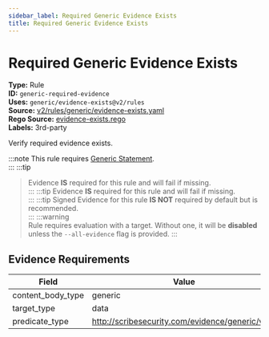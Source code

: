 ```yaml
---
sidebar_label: Required Generic Evidence Exists
title: Required Generic Evidence Exists
---  
```

# Required Generic Evidence Exists  
**Type:** Rule  
**ID:** `generic-required-evidence`  
**Uses:** `generic/evidence-exists@v2/rules`  
**Source:** [v2/rules/generic/evidence-exists.yaml](https://github.com/scribe-public/sample-policies/blob/main/v2/rules/generic/evidence-exists.yaml)  
**Rego Source:** [evidence-exists.rego](https://github.com/scribe-public/sample-policies/blob/main/v2/rules/generic/evidence-exists.rego)  
**Labels:** 3rd-party  

Verify required evidence exists.

:::note 
This rule requires [Generic Statement](https://scribe-security.netlify.app/docs/valint/generic).  
::: 
:::tip 
> Evidence **IS** required for this rule and will fail if missing.  
::: 
:::tip 
> Evidence **IS** required for this rule and will fail if missing.  
::: 
:::tip 
Signed Evidence for this rule **IS NOT** required by default but is recommended.  
::: 
:::warning  
Rule requires evaluation with a target. Without one, it will be **disabled** unless the `--all-evidence` flag is provided.
::: 

## Evidence Requirements  
| Field | Value |
|-------|-------|
| content_body_type | generic |
| target_type | data |
| predicate_type | http://scribesecurity.com/evidence/generic/v0.1 |

